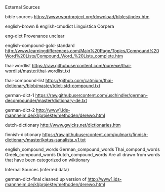 External Sources

bible sources
https://www.wordproject.org/download/bibles/index.htm

english-brown & english-cmudict
Linguistica Corpera

eng-dict
Provenance unclear

english-compound-gold-standard
http://www.learningdifferences.com/Main%20Page/Topics/Compound%20Word%20Lists/Compound_Word_%20Lists_complete.htm

thai-wordlist
https://raw.githubusercontent.com/pureexe/thai-wordlist/master/thai-wordlist.txt

thai-compound-list
https://github.com/catmium/thai-dictionary/blob/master/tdict-std-compound.txt

german-dict-1
https://raw.githubusercontent.com/uschindler/german-decompounder/master/dictionary-de.txt

german-dict-2
http://www1.ids-mannheim.de/kl/projekte/methoden/derewo.html

dutch-dictionary
http://www.gwicks.net/dictionaries.htm

finnish-dictionary
https://raw.githubusercontent.com/pulmark/finnish-dictionary/master/kotus-sanalista_v1.txt

english_compound_words
German_compound_words
Thai_compond_words
Greek_compound_words
Dutch_compound_words
Are all drawn from words that have been categorized on wiktionary

Internal Sources (inferred data)

german-dict-final
cleaned up version of http://www1.ids-mannheim.de/kl/projekte/methoden/derewo.html